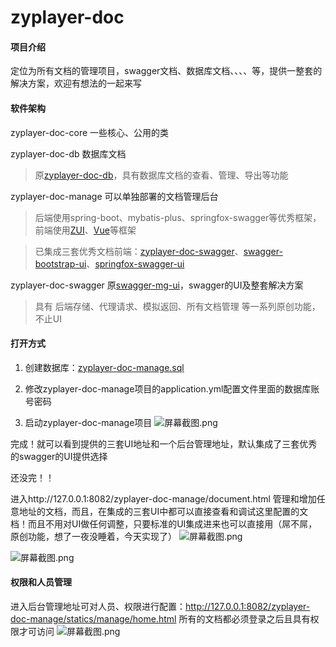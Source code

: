# zyplayer-doc

#### 项目介绍
定位为所有文档的管理项目，swagger文档、数据库文档、、、、等，提供一整套的解决方案，欢迎有想法的一起来写

#### 软件架构
zyplayer-doc-core 一些核心、公用的类

zyplayer-doc-db 数据库文档
> 原[zyplayer-doc-db](https://gitee.com/zyplayer/zyplayer-doc-db)，具有数据库文档的查看、管理、导出等功能

zyplayer-doc-manage 可以单独部署的文档管理后台
> 后端使用spring-boot、mybatis-plus、springfox-swagger等优秀框架，前端使用[ZUI](http://zui.sexy/)、[Vue](https://cn.vuejs.org/)等框架

> 已集成三套优秀文档前端：[zyplayer-doc-swagger](https://gitee.com/zyplayer/zyplayer-doc)、[swagger-bootstrap-ui](https://gitee.com/xiaoym/swagger-bootstrap-ui)、[springfox-swagger-ui](https://github.com/springfox/springfox/tree/master/springfox-swagger-ui)

zyplayer-doc-swagger 原[swagger-mg-ui](https://gitee.com/zyplayer/swagger-mg-ui)，swagger的UI及整套解决方案
> 具有 后端存储、代理请求、模拟返回、所有文档管理 等一系列原创功能，不止UI

#### 打开方式

1. 创建数据库：[zyplayer-doc-manage.sql](https://gitee.com/zyplayer/zyplayer-doc/blob/master/zyplayer-doc-manage/src/main/resources/sql/zyplayer-doc-manage.sql)

2. 修改zyplayer-doc-manage项目的application.yml配置文件里面的数据库账号密码

3. 启动zyplayer-doc-manage项目
![](https://images.gitee.com/uploads/images/2018/1216/222322_9a8bb3ac_596905.png "屏幕截图.png")

完成！就可以看到提供的三套UI地址和一个后台管理地址，默认集成了三套优秀的swagger的UI提供选择

还没完！！

进入http://127.0.0.1:8082/zyplayer-doc-manage/document.html 管理和增加任意地址的文档，而且，在集成的三套UI中都可以直接查看和调试这里配置的文档！而且不用对UI做任何调整，只要标准的UI集成进来也可以直接用（屌不屌，原创功能，想了一夜没睡着，今天实现了）
![](https://images.gitee.com/uploads/images/2018/1216/223459_553cd220_596905.png "屏幕截图.png")

![](https://images.gitee.com/uploads/images/2018/1216/223927_a35c6cc5_596905.png "屏幕截图.png")

#### 权限和人员管理
进入后台管理地址可对人员、权限进行配置：http://127.0.0.1:8082/zyplayer-doc-manage/statics/manage/home.html 所有的文档都必须登录之后且具有权限才可访问
![](https://images.gitee.com/uploads/images/2018/1216/224050_3f93dd4a_596905.png "屏幕截图.png")